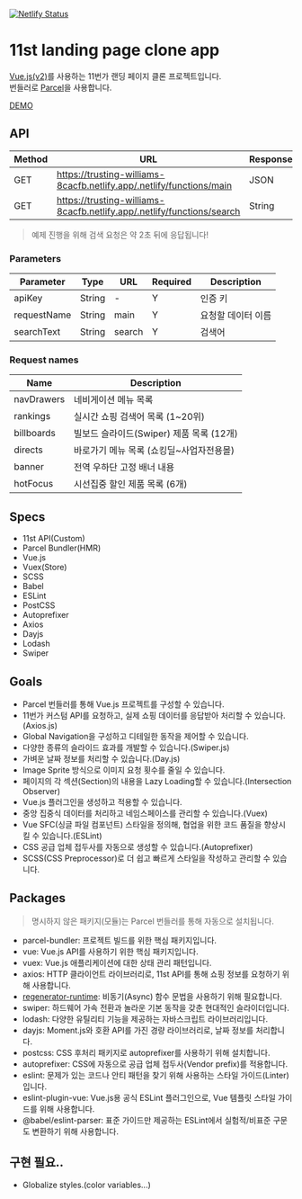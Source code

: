 [![Netlify Status](https://api.netlify.com/api/v1/badges/952d4114-1b38-49d9-9ae8-85f3f4b6d39f/deploy-status)](https://app.netlify.com/sites/trusting-williams-8cacfb/deploys)

# 11st landing page clone app

[Vue.js(v2)](https://kr.vuejs.org/v2/guide/)를 사용하는 11번가 랜딩 페이지 클론 프로젝트입니다.<br>
번들러로 [Parcel](https://parceljs.org/getting_started.html)을 사용합니다.

[DEMO](https://trusting-williams-8cacfb.netlify.app/)

## API

Method | URL | Response
--|--|--
GET | https://trusting-williams-8cacfb.netlify.app/.netlify/functions/main | JSON
GET | https://trusting-williams-8cacfb.netlify.app/.netlify/functions/search | String

> 예제 진행을 위해 검색 요청은 약 2초 뒤에 응답됩니다! 

### Parameters

Parameter | Type | URL | Required | Description
--|--|--|--|--
apiKey | String | - | Y | 인증 키
requestName | String | main | Y | 요청할 데이터 이름
searchText | String | search | Y | 검색어

### Request names

Name | Description
--|--
navDrawers | 네비게이션 메뉴 목록 
rankings | 실시간 쇼핑 검색어 목록 (1~20위)
billboards | 빌보드 슬라이드(Swiper) 제품 목록 (12개)
directs | 바로가기 메뉴 목록 (쇼킹딜~사업자전용몰) 
banner | 전역 우하단 고정 배너 내용
hotFocus | 시선집중 할인 제품 목록 (6개)

## Specs

- 11st API(Custom)
- Parcel Bundler(HMR)
- Vue.js
- Vuex(Store)
- SCSS
- Babel
- ESLint
- PostCSS
- Autoprefixer
- Axios
- Dayjs
- Lodash
- Swiper

## Goals

- Parcel 번들러를 통해 Vue.js 프로젝트를 구성할 수 있습니다.
- 11번가 커스텀 API를 요청하고, 실제 쇼핑 데이터를 응답받아 처리할 수 있습니다.(Axios.js)
- Global Navigation을 구성하고 디테일한 동작을 제어할 수 있습니다.
- 다양한 종류의 슬라이드 효과를 개발할 수 있습니다.(Swiper.js)
- 가벼운 날짜 정보를 처리할 수 있습니다.(Day.js)
- Image Sprite 방식으로 이미지 요청 횟수를 줄일 수 있습니다.
- 페이지의 각 섹션(Section)의 내용을 Lazy Loading할 수 있습니다.(Intersection Observer)
- Vue.js 플러그인을 생성하고 적용할 수 있습니다.
- 중앙 집중식 데이터를 처리하고 네임스페이스를 관리할 수 있습니다.(Vuex)
- Vue SFC(싱글 파일 컴포넌트) 스타일을 정의해, 협업을 위한 코드 품질을 향상시킬 수 있습니다.(ESLint)
- CSS 공급 업체 접두사를 자동으로 생성할 수 있습니다.(Autoprefixer)
- SCSS(CSS Preprocessor)로 더 쉽고 빠르게 스타일을 작성하고 관리할 수 있습니다. 

## Packages

> 명시하지 않은 패키지(모듈)는 Parcel 번들러를 통해 자동으로 설치됩니다.

- parcel-bundler: 프로젝트 빌드를 위한 핵심 패키지입니다. 
- vue: Vue.js API를 사용하기 위한 핵심 패키지입니다.
- vuex: Vue.js 애플리케이션에 대한 상태 관리 패턴입니다.
- axios: HTTP 클라이언트 라이브러리로, 11st API를 통해 쇼핑 정보를 요청하기 위해 사용합니다.
- [regenerator-runtime](https://www.npmjs.com/package/regenerator-runtime): 비동기(Async) 함수 문법을 사용하기 위해 필요합니다.
- swiper: 하드웨어 가속 전환과 놀라운 기본 동작을 갖춘 현대적인 슬라이더입니다.
- lodash: 다양한 유틸리티 기능을 제공하는 자바스크립트 라이브러리입니다.
- dayjs: Moment.js와 호환 API를 가진 경량 라이브러리로, 날짜 정보를 처리합니다.
- postcss: CSS 후처리 패키지로 autoprefixer를 사용하기 위해 설치합니다.
- autoprefixer: CSS에 자동으로 공급 업체 접두사(Vendor prefix)를 적용합니다.
- eslint: 문제가 있는 코드나 안티 패턴을 찾기 위해 사용하는 스타일 가이드(Linter)입니다.
- eslint-plugin-vue: Vue.js용 공식 ESLint 플러그인으로, Vue 템플릿 스타일 가이드를 위해 사용합니다.
- @babel/eslint-parser: 표준 가이드만 제공하는 ESLint에서 실험적/비표준 구문도 변환하기 위해 사용합니다.

## 구현 필요..

- Globalize styles.(color variables...)
